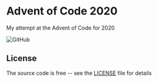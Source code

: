 # Advent of Code 2020

My attempt at the Advent of Code for 2020

![GitHub](https://img.shields.io/github/license/Skerwe/Advent-of-Code-2020?style=for-the-badge)

## License

The source code is free -- see the [LICENSE](LICENSE) file for details
